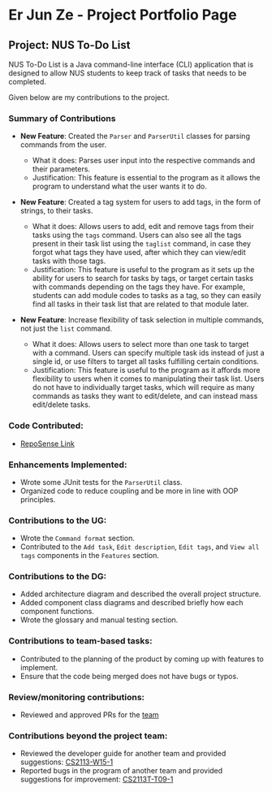 # Er Jun Ze - Project Portfolio Page

## Project: NUS To-Do List

NUS To-Do List is a Java command-line interface (CLI) application that is designed to allow NUS students to keep track
of tasks that needs to be completed.

Given below are my contributions to the project.

### Summary of Contributions

- **New Feature**: Created the `Parser` and `ParserUtil` classes for parsing commands from the user.
  - What it does: Parses user input into the respective commands and their parameters.
  - Justification: This feature is essential to the program as it allows the program to understand what the user wants
    it to do.

- **New Feature**: Created a tag system for users to add tags, in the form of strings, to their tasks.
  - What it does: Allows users to add, edit and remove tags from their tasks using the `tags` command. Users can also
    see all the tags present in their task list using the `taglist` command, in case they forgot what tags they have
    used, after which they can view/edit tasks with those tags.
  - Justification: This feature is useful to the program as it sets up the ability for users to search for tasks by
    tags, or target certain tasks with commands depending on the tags they have. For example, students can add module
    codes to tasks as a tag, so they can easily find all tasks in their task list that are related to that module later.

- **New Feature**: Increase flexibility of task selection in multiple commands, not just the `list` command.
  - What it does: Allows users to select more than one task to target with a command. Users can specify multiple task
    ids instead of just a single id, or use filters to target all tasks fulfilling certain conditions.
  - Justification: This feature is useful to the program as it affords more flexibility to users when it comes to
    manipulating their task list. Users do not have to individually target tasks, which will require as many commands
    as tasks they want to edit/delete, and can instead mass edit/delete tasks.

### Code Contributed:

- [RepoSense Link](https://nus-cs2113-ay2223s2.github.io/tp-dashboard/?search=erjunze&breakdown=true&sort=groupTitle%20dsc&sortWithin=title&since=2023-02-17&timeframe=commit&mergegroup=&groupSelect=groupByRepos&checkedFileTypes=docs~functional-code~test-code~other)

### Enhancements Implemented:

- Wrote some JUnit tests for the `ParserUtil` class.
- Organized code to reduce coupling and be more in line with OOP principles.

### Contributions to the UG:

- Wrote the `Command format` section.
- Contributed to the `Add task`, `Edit description`, `Edit tags`, and `View all tags` components in the `Features` section.

### Contributions to the DG:

- Added architecture diagram and described the overall project structure.
- Added component class diagrams and described briefly how each component functions.
- Wrote the glossary and manual testing section.

### Contributions to team-based tasks:

- Contributed to the planning of the product by coming up with features to implement.
- Ensure that the code being merged does not have bugs or typos.

### Review/monitoring contributions:

- Reviewed and approved PRs for the [team](https://github.com/AY2223S2-CS2113-T11-4/tp/issues?q=is%3Aclosed+reviewed-by%3AERJUNZE)

### Contributions beyond the project team:

- Reviewed the developer guide for another team and provided suggestions: [CS2113-W15-1](https://github.com/nus-cs2113-AY2223S2/tp/pull/94)
- Reported bugs in the program of another team and provided suggestions for improvement: [CS2113T-T09-1](https://github.com/ERJUNZE/ped/issues)
